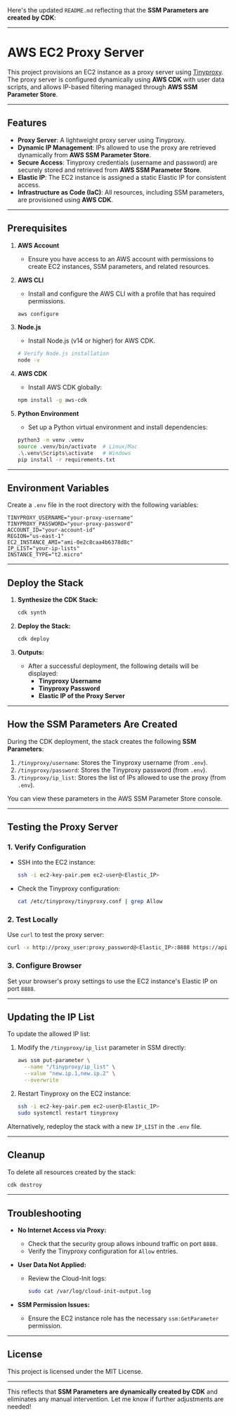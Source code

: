 Here's the updated `README.md` reflecting that the **SSM Parameters are created by CDK**:

---

# **AWS EC2 Proxy Server**

This project provisions an EC2 instance as a proxy server using [Tinyproxy](https://tinyproxy.github.io/). The proxy server is configured dynamically using **AWS CDK** with user data scripts, and allows IP-based filtering managed through **AWS SSM Parameter Store**.

---

## **Features**

- **Proxy Server**: A lightweight proxy server using Tinyproxy.
- **Dynamic IP Management**: IPs allowed to use the proxy are retrieved dynamically from **AWS SSM Parameter Store**.
- **Secure Access**: Tinyproxy credentials (username and password) are securely stored and retrieved from **AWS SSM Parameter Store**.
- **Elastic IP**: The EC2 instance is assigned a static Elastic IP for consistent access.
- **Infrastructure as Code (IaC)**: All resources, including SSM parameters, are provisioned using **AWS CDK**.

---

## **Prerequisites**

1. **AWS Account**
   - Ensure you have access to an AWS account with permissions to create EC2 instances, SSM parameters, and related resources.

2. **AWS CLI**
   - Install and configure the AWS CLI with a profile that has required permissions.
   ```bash
   aws configure
   ```

3. **Node.js**
   - Install Node.js (v14 or higher) for AWS CDK.
   ```bash
   # Verify Node.js installation
   node -v
   ```

4. **AWS CDK**
   - Install AWS CDK globally:
   ```bash
   npm install -g aws-cdk
   ```

5. **Python Environment**
   - Set up a Python virtual environment and install dependencies:
   ```bash
   python3 -m venv .venv
   source .venv/bin/activate  # Linux/Mac
   .\.venv\Scripts\activate   # Windows
   pip install -r requirements.txt
   ```

---

## **Environment Variables**

Create a `.env` file in the root directory with the following variables:

```env
TINYPROXY_USERNAME="your-proxy-username"
TINYPROXY_PASSWORD="your-proxy-password"
ACCOUNT_ID="your-account-id"
REGION="us-east-1"
EC2_INSTANCE_AMI="ami-0e2c8caa4b6378d8c"
IP_LIST="your-ip-lists"
INSTANCE_TYPE="t2.micro"
```

---

## **Deploy the Stack**

1. **Synthesize the CDK Stack:**
   ```bash
   cdk synth
   ```

2. **Deploy the Stack:**
   ```bash
   cdk deploy
   ```

3. **Outputs:**
   - After a successful deployment, the following details will be displayed:
     - **Tinyproxy Username**
     - **Tinyproxy Password**
     - **Elastic IP of the Proxy Server**

---

## **How the SSM Parameters Are Created**

During the CDK deployment, the stack creates the following **SSM Parameters**:

1. `/tinyproxy/username`: Stores the Tinyproxy username (from `.env`).
2. `/tinyproxy/password`: Stores the Tinyproxy password (from `.env`).
3. `/tinyproxy/ip_list`: Stores the list of IPs allowed to use the proxy (from `.env`).

You can view these parameters in the AWS SSM Parameter Store console.

---

## **Testing the Proxy Server**

### **1. Verify Configuration**
- SSH into the EC2 instance:
  ```bash
  ssh -i ec2-key-pair.pem ec2-user@<Elastic_IP>
  ```
- Check the Tinyproxy configuration:
  ```bash
  cat /etc/tinyproxy/tinyproxy.conf | grep Allow
  ```

### **2. Test Locally**
Use `curl` to test the proxy server:
```bash
curl -x http://proxy_user:proxy_password@<Elastic_IP>:8888 https://api.ipify.org
```

### **3. Configure Browser**
Set your browser's proxy settings to use the EC2 instance's Elastic IP on port `8888`.

---

## **Updating the IP List**

To update the allowed IP list:
1. Modify the `/tinyproxy/ip_list` parameter in SSM directly:
   ```bash
   aws ssm put-parameter \
     --name "/tinyproxy/ip_list" \
     --value "new.ip.1,new.ip.2" \
     --overwrite
   ```
2. Restart Tinyproxy on the EC2 instance:
   ```bash
   ssh -i ec2-key-pair.pem ec2-user@<Elastic_IP>
   sudo systemctl restart tinyproxy
   ```

Alternatively, redeploy the stack with a new `IP_LIST` in the `.env` file.

---

## **Cleanup**

To delete all resources created by the stack:
```bash
cdk destroy
```

---

## **Troubleshooting**

- **No Internet Access via Proxy:**
  - Check that the security group allows inbound traffic on port `8888`.
  - Verify the Tinyproxy configuration for `Allow` entries.

- **User Data Not Applied:**
  - Review the Cloud-Init logs:
    ```bash
    sudo cat /var/log/cloud-init-output.log
    ```

- **SSM Permission Issues:**
  - Ensure the EC2 instance role has the necessary `ssm:GetParameter` permission.

---

## **License**

This project is licensed under the MIT License.

---

This reflects that **SSM Parameters are dynamically created by CDK** and eliminates any manual intervention. Let me know if further adjustments are needed!